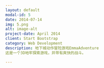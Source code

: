 ```yaml
---
layout: default
modal-id: 5
date: 2014-07-14
img: 5.png
alt: image-alt
project-date: April 2014
client: Start Bootstrap
category: Web Development
description: 地下城动作冒险游戏EmmaAdventure
这是一个3D地牢探索游戏，并带有爽快的战斗。

---
```

